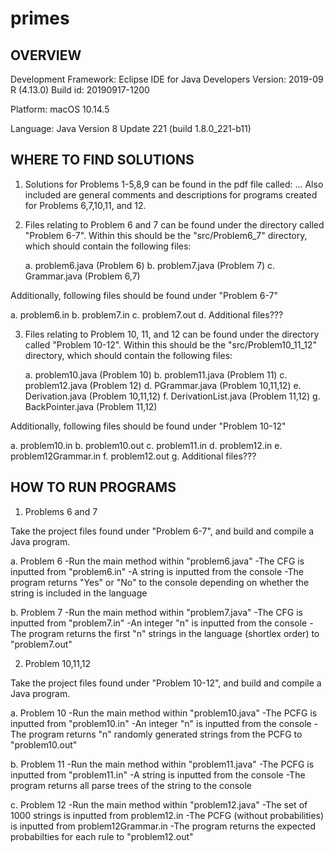 # primes
OVERVIEW
----------------------------------
Development Framework:
Eclipse IDE for Java Developers
Version: 2019-09 R (4.13.0)
Build id: 20190917-1200

Platform:
macOS 10.14.5

Language:
Java Version 8 Update 221 (build 1.8.0_221-b11)


WHERE TO FIND SOLUTIONS
-----------------------------------
1) Solutions for Problems 1-5,8,9 can be found in the pdf file called: ... Also included are general comments and descriptions for programs created for Problems 6,7,10,11, and 12.

2) Files relating to Problem 6 and 7 can be found under the directory called "Problem 6-7". Within this should be the "src/Problem6_7" directory, which should contain the following files:
   
   a. problem6.java (Problem 6)
   b. problem7.java (Problem 7)
   c. Grammar.java (Problem 6,7)
   
Additionally, following files should be found under "Problem 6-7"

   a. problem6.in
   b. problem7.in
   c. problem7.out
   d. Additional files???
   
3) Files relating to Problem 10, 11, and 12 can be found under the directory called "Problem 10-12". Within this should be the "src/Problem10_11_12" directory, which should contain the following files:
   
   a. problem10.java (Problem 10)
   b. problem11.java (Problem 11)
   c. problem12.java (Problem 12)
   d. PGrammar.java (Problem 10,11,12)
   e. Derivation.java (Problem 10,11,12)
   f. DerivationList.java (Problem 11,12)
   g. BackPointer.java (Problem 11,12)
   
Additionally, following files should be found under "Problem 10-12"

   a. problem10.in
   b. problem10.out
   c. problem11.in
   d. problem12.in
   e. problem12Grammar.in
   f. problem12.out
   g. Additional files???
   
   
HOW TO RUN PROGRAMS
---------------------------------
1) Problems 6 and 7

Take the project files found under "Problem 6-7", and build and compile a Java program.

   a. Problem 6
      -Run the main method within "problem6.java"
      -The CFG is inputted from "problem6.in"
      -A string is inputted from the console
      -The program returns "Yes" or "No" to the console depending on whether the string is included in the language
      
   b. Problem 7
      -Run the main method within "problem7.java"
      -The CFG is inputted from "problem7.in"
      -An integer "n" is inputted from the console
      -The program returns the first "n" strings in the language (shortlex order) to "problem7.out"
      
2) Problem 10,11,12

Take the project files found under "Problem 10-12", and build and compile a Java program.

   a. Problem 10
      -Run the main method within "problem10.java"
      -The PCFG is inputted from "problem10.in"
      -An integer "n" is inputted from the console
      -The program returns "n" randomly generated strings from the PCFG to "problem10.out"
      
   b. Problem 11
      -Run the main method within "problem11.java"
      -The PCFG is inputted from "problem11.in"
      -A string is inputted from the console
      -The program returns all parse trees of the string to the console
      
   c. Problem 12
      -Run the main method within "problem12.java"
      -The set of 1000 strings is inputted from problem12.in
      -The PCFG (without probabilities) is inputted from problem12Grammar.in
      -The program returns the expected probabilties for each rule to "problem12.out"


      
